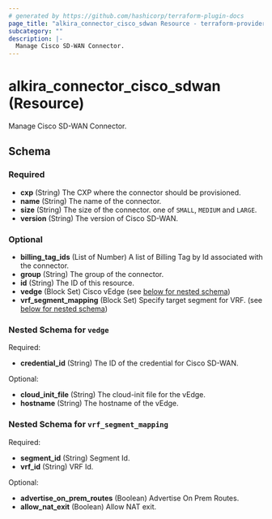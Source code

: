 ```yaml
---
# generated by https://github.com/hashicorp/terraform-plugin-docs
page_title: "alkira_connector_cisco_sdwan Resource - terraform-provider-alkira"
subcategory: ""
description: |-
  Manage Cisco SD-WAN Connector.
---
```


# alkira_connector_cisco_sdwan (Resource)

Manage Cisco SD-WAN Connector.



<!-- schema generated by tfplugindocs -->
## Schema

### Required

- **cxp** (String) The CXP where the connector should be provisioned.
- **name** (String) The name of the connector.
- **size** (String) The size of the connector. one of `SMALL`, `MEDIUM` and `LARGE`.
- **version** (String) The version of Cisco SD-WAN.

### Optional

- **billing_tag_ids** (List of Number) A list of Billing Tag by Id associated with the connector.
- **group** (String) The group of the connector.
- **id** (String) The ID of this resource.
- **vedge** (Block Set) Cisco vEdge (see [below for nested schema](#nestedblock--vedge))
- **vrf_segment_mapping** (Block Set) Specify target segment for VRF. (see [below for nested schema](#nestedblock--vrf_segment_mapping))

<a id="nestedblock--vedge"></a>
### Nested Schema for `vedge`

Required:

- **credential_id** (String) The ID of the credential for Cisco SD-WAN.

Optional:

- **cloud_init_file** (String) The cloud-init file for the vEdge.
- **hostname** (String) The hostname of the vEdge.


<a id="nestedblock--vrf_segment_mapping"></a>
### Nested Schema for `vrf_segment_mapping`

Required:

- **segment_id** (String) Segment Id.
- **vrf_id** (String) VRF Id.

Optional:

- **advertise_on_prem_routes** (Boolean) Advertise On Prem Routes.
- **allow_nat_exit** (Boolean) Allow NAT exit.


